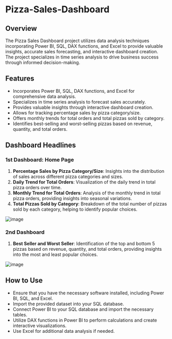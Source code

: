 # Pizza-Sales-Dashboard

## Overview

The Pizza Sales Dashboard project utilizes data analysis techniques incorporating Power BI, SQL, DAX functions, and Excel to provide valuable insights, accurate sales forecasting, and interactive dashboard creation. The project specializes in time series analysis to drive business success through informed decision-making.

## Features

- Incorporates Power BI, SQL, DAX functions, and Excel for comprehensive data analysis.
- Specializes in time series analysis to forecast sales accurately.
- Provides valuable insights through interactive dashboard creation.
- Allows for tracking percentage sales by pizza category/size.
- Offers monthly trends for total orders and total pizzas sold by category.
- Identifies best-selling and worst-selling pizzas based on revenue, quantity, and total orders.

## Dashboard Headlines

### 1st Dashboard: Home Page
1. **Percentage Sales by Pizza Category/Size**: Insights into the distribution of sales across different pizza categories and sizes.
2. **Daily Trend for Total Orders**: Visualization of the daily trend in total pizza orders over time.
3. **Monthly Trend for Total Orders**: Analysis of the monthly trend in total pizza orders, providing insights into seasonal variations.
4. **Total Pizzas Sold by Category**: Breakdown of the total number of pizzas sold by each category, helping to identify popular choices.
   
![image](https://github.com/ank-d/Pizza-Sales-Dashboard/assets/74675787/567164c8-a0c3-40cf-9ad1-efd9e657455d)

### 2nd Dashboard
1. **Best Seller and Worst Seller**: Identification of the top and bottom 5 pizzas based on revenue, quantity, and total orders, providing insights into the most and least popular choices.
   
![image](https://github.com/ank-d/Pizza-Sales-Dashboard/assets/74675787/2120be64-da27-49d7-8889-7be3d8b9e77a)

## How to Use
- Ensure that you have the necessary software installed, including Power BI, SQL, and Excel.
- Import the provided dataset into your SQL database.
- Connect Power BI to your SQL database and import the necessary tables.
- Utilize DAX functions in Power BI to perform calculations and create interactive visualizations.
- Use Excel for additional data analysis if needed.

